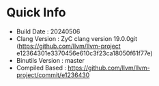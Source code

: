 # Quick Info
* Build Date : 20240506
* Clang Version : ZyC clang version 19.0.0git (https://github.com/llvm/llvm-project e12364301e3370456e610c3f23ca18050f61f77e)
* Binutils Version : master
* Compiled Based : https://github.com/llvm/llvm-project/commit/e1236430

